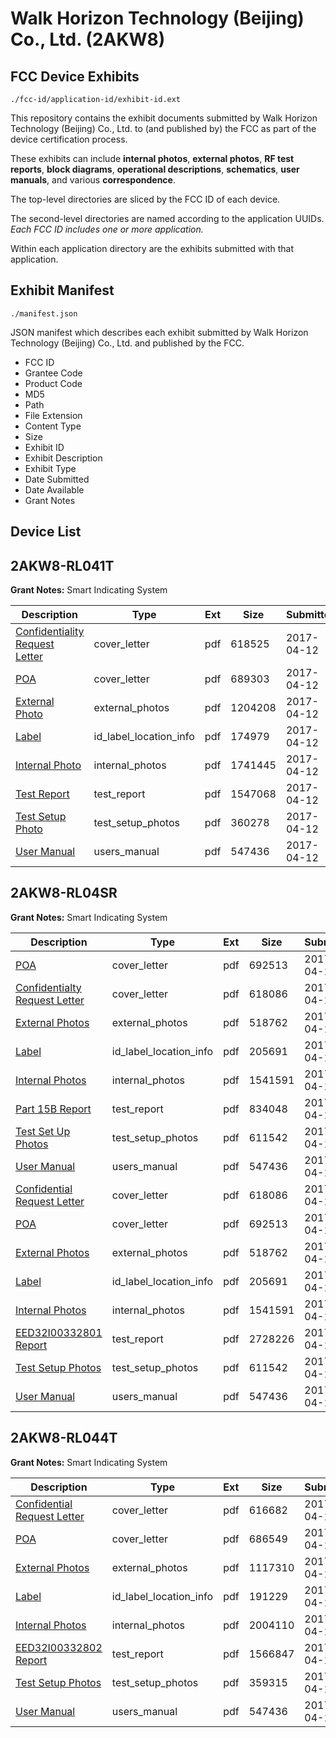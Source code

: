 # Walk Horizon Technology (Beijing) Co., Ltd. (2AKW8)
## FCC Device Exhibits

```
./fcc-id/application-id/exhibit-id.ext
```

This repository contains the exhibit documents submitted by Walk Horizon Technology (Beijing) Co., Ltd. to (and published by) the FCC as part of the device certification process.

These exhibits can include **internal photos**, **external photos**, **RF test reports**, **block diagrams**, **operational descriptions**, **schematics**, **user manuals**, and various **correspondence**.

The top-level directories are sliced by the FCC ID of each device.

The second-level directories are named according to the application UUIDs. *Each FCC ID includes one or more application.*

Within each application directory are the exhibits submitted with that application. 

## Exhibit Manifest

```
./manifest.json
```

JSON manifest which describes each exhibit submitted by Walk Horizon Technology (Beijing) Co., Ltd. and published by the FCC.

- FCC ID
- Grantee Code
- Product Code
- MD5
- Path
- File Extension
- Content Type
- Size
- Exhibit ID
- Exhibit Description
- Exhibit Type
- Date Submitted
- Date Available
- Grant Notes

## Device List
## 2AKW8-RL041T
**Grant Notes:** Smart Indicating System

| Description | Type | Ext | Size | Submitted | Available |
| ----------- | ---- | --- | ---- | --------- | --------- |
| [Confidentiality Request Letter](2AKW8-RL041T/96930b6a3f4e574f10169518d230f88c/3355881.pdf) | cover_letter | pdf | 618525 | 2017-04-12 | 2017-04-12 |
| [POA](2AKW8-RL041T/96930b6a3f4e574f10169518d230f88c/3355886.pdf) | cover_letter | pdf | 689303 | 2017-04-12 | 2017-04-12 |
| [External Photo](2AKW8-RL041T/96930b6a3f4e574f10169518d230f88c/3355883.pdf) | external_photos | pdf | 1204208 | 2017-04-12 | 2017-04-12 |
| [Label](2AKW8-RL041T/96930b6a3f4e574f10169518d230f88c/3355885.pdf) | id_label_location_info | pdf | 174979 | 2017-04-12 | 2017-04-12 |
| [Internal Photo](2AKW8-RL041T/96930b6a3f4e574f10169518d230f88c/3355884.pdf) | internal_photos | pdf | 1741445 | 2017-04-12 | 2017-04-12 |
| [Test Report](2AKW8-RL041T/96930b6a3f4e574f10169518d230f88c/3355882.pdf) | test_report | pdf | 1547068 | 2017-04-12 | 2017-04-12 |
| [Test Setup Photo](2AKW8-RL041T/96930b6a3f4e574f10169518d230f88c/3355887.pdf) | test_setup_photos | pdf | 360278 | 2017-04-12 | 2017-04-12 |
| [User Manual](2AKW8-RL041T/96930b6a3f4e574f10169518d230f88c/3355603.pdf) | users_manual | pdf | 547436 | 2017-04-12 | 2017-04-12 |
## 2AKW8-RL04SR
**Grant Notes:** Smart Indicating System

| Description | Type | Ext | Size | Submitted | Available |
| ----------- | ---- | --- | ---- | --------- | --------- |
| [POA](2AKW8-RL04SR/af002643c23bb05e385e4d8b6cc0e43d/3355613.pdf) | cover_letter | pdf | 692513 | 2017-04-12 | 2017-04-12 |
| [Confidentialty Request Letter](2AKW8-RL04SR/af002643c23bb05e385e4d8b6cc0e43d/3355608.pdf) | cover_letter | pdf | 618086 | 2017-04-12 | 2017-04-12 |
| [External Photos](2AKW8-RL04SR/af002643c23bb05e385e4d8b6cc0e43d/3355610.pdf) | external_photos | pdf | 518762 | 2017-04-12 | 2017-04-12 |
| [Label](2AKW8-RL04SR/af002643c23bb05e385e4d8b6cc0e43d/3355612.pdf) | id_label_location_info | pdf | 205691 | 2017-04-12 | 2017-04-12 |
| [Internal Photos](2AKW8-RL04SR/af002643c23bb05e385e4d8b6cc0e43d/3355611.pdf) | internal_photos | pdf | 1541591 | 2017-04-12 | 2017-04-12 |
| [Part 15B Report](2AKW8-RL04SR/af002643c23bb05e385e4d8b6cc0e43d/3355635.pdf) | test_report | pdf | 834048 | 2017-04-12 | 2017-04-12 |
| [Test Set Up Photos](2AKW8-RL04SR/af002643c23bb05e385e4d8b6cc0e43d/3355614.pdf) | test_setup_photos | pdf | 611542 | 2017-04-12 | 2017-04-12 |
| [User Manual](2AKW8-RL04SR/af002643c23bb05e385e4d8b6cc0e43d/3355603.pdf) | users_manual | pdf | 547436 | 2017-04-12 | 2017-04-12 |
| [Confidential Request Letter](2AKW8-RL04SR/5c151604b442cec5f9e4323ff58d1a65/3355608.pdf) | cover_letter | pdf | 618086 | 2017-04-12 | 2017-04-12 |
| [POA](2AKW8-RL04SR/5c151604b442cec5f9e4323ff58d1a65/3355613.pdf) | cover_letter | pdf | 692513 | 2017-04-12 | 2017-04-12 |
| [External Photos](2AKW8-RL04SR/5c151604b442cec5f9e4323ff58d1a65/3355610.pdf) | external_photos | pdf | 518762 | 2017-04-12 | 2017-04-12 |
| [Label](2AKW8-RL04SR/5c151604b442cec5f9e4323ff58d1a65/3355612.pdf) | id_label_location_info | pdf | 205691 | 2017-04-12 | 2017-04-12 |
| [Internal Photos](2AKW8-RL04SR/5c151604b442cec5f9e4323ff58d1a65/3355611.pdf) | internal_photos | pdf | 1541591 | 2017-04-12 | 2017-04-12 |
| [EED32I00332801 Report](2AKW8-RL04SR/5c151604b442cec5f9e4323ff58d1a65/3355609.pdf) | test_report | pdf | 2728226 | 2017-04-12 | 2017-04-12 |
| [Test Setup Photos](2AKW8-RL04SR/5c151604b442cec5f9e4323ff58d1a65/3355614.pdf) | test_setup_photos | pdf | 611542 | 2017-04-12 | 2017-04-12 |
| [User Manual](2AKW8-RL04SR/5c151604b442cec5f9e4323ff58d1a65/3355603.pdf) | users_manual | pdf | 547436 | 2017-04-12 | 2017-04-12 |
## 2AKW8-RL044T
**Grant Notes:** Smart Indicating System

| Description | Type | Ext | Size | Submitted | Available |
| ----------- | ---- | --- | ---- | --------- | --------- |
| [Confidential Request Letter](2AKW8-RL044T/b149a4f2683ecd874b96a789f2145d3d/3355588.pdf) | cover_letter | pdf | 616682 | 2017-04-12 | 2017-04-12 |
| [POA](2AKW8-RL044T/b149a4f2683ecd874b96a789f2145d3d/3355601.pdf) | cover_letter | pdf | 686549 | 2017-04-12 | 2017-04-12 |
| [External Photos](2AKW8-RL044T/b149a4f2683ecd874b96a789f2145d3d/3355592.pdf) | external_photos | pdf | 1117310 | 2017-04-12 | 2017-04-12 |
| [Label](2AKW8-RL044T/b149a4f2683ecd874b96a789f2145d3d/3355600.pdf) | id_label_location_info | pdf | 191229 | 2017-04-12 | 2017-04-12 |
| [Internal Photos](2AKW8-RL044T/b149a4f2683ecd874b96a789f2145d3d/3355594.pdf) | internal_photos | pdf | 2004110 | 2017-04-12 | 2017-04-12 |
| [EED32I00332802 Report](2AKW8-RL044T/b149a4f2683ecd874b96a789f2145d3d/3355591.pdf) | test_report | pdf | 1566847 | 2017-04-12 | 2017-04-12 |
| [Test Setup Photos](2AKW8-RL044T/b149a4f2683ecd874b96a789f2145d3d/3355602.pdf) | test_setup_photos | pdf | 359315 | 2017-04-12 | 2017-04-12 |
| [User Manual](2AKW8-RL044T/b149a4f2683ecd874b96a789f2145d3d/3355603.pdf) | users_manual | pdf | 547436 | 2017-04-12 | 2017-04-12 |

